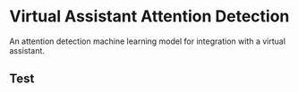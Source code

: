 # Virtual Assistant Attention Detection
An attention detection machine learning model for integration with a virtual assistant.

## Test
